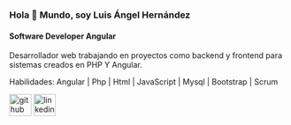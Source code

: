 ### Hola 👋 Mundo, soy Luis Ángel Hernández
#### Software Developer Angular
Desarrollador web trabajando en proyectos como backend y frontend para sistemas creados en PHP Y Angular.




Habilidades: Angular | Php | Html | JavaScript | Mysql | Bootstrap | Scrum


[<img src='https://cdn.jsdelivr.net/npm/simple-icons@3.0.1/icons/github.svg' alt='github' height='40'>](https://github.com/https://github.com/LuisAngelHS)  [<img src='https://cdn.jsdelivr.net/npm/simple-icons@3.0.1/icons/linkedin.svg' alt='linkedin' height='40'>](https://www.linkedin.com/in/https://www.linkedin.com/in/luis-angel-hernandez-web-developer//)  

